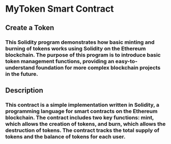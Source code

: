 # MyToken Smart Contract

## Create a Token

### This Solidity program demonstrates how basic minting and burning of tokens works using Solidity on the Ethereum blockchain. The purpose of this program is to introduce basic token management functions, providing an easy-to-understand foundation for more complex blockchain projects in the future.

## Description
### This contract is a simple implementation written in Solidity, a programming language for smart contracts on the Ethereum blockchain. The contract includes two key functions: mint, which allows the creation of tokens, and burn, which allows the destruction of tokens. The contract tracks the total supply of tokens and the balance of tokens for each user.
